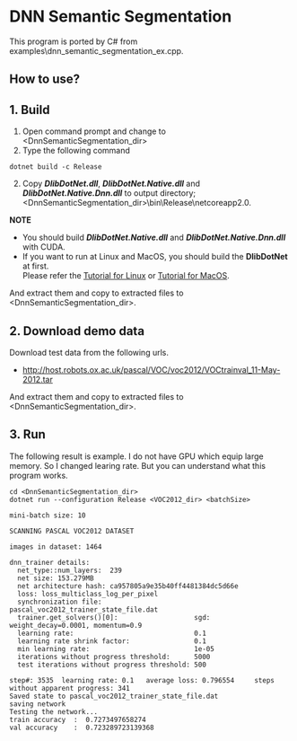 ﻿# DNN Semantic Segmentation
 
This program is ported by C# from examples\dnn_semantic_segmentation_ex.cpp.

## How to use?

## 1. Build

1. Open command prompt and change to &lt;DnnSemanticSegmentation_dir&gt;
1. Type the following command
````
dotnet build -c Release
````
2. Copy ***DlibDotNet.dll***, ***DlibDotNet.Native.dll*** and ***DlibDotNet.Native.Dnn.dll*** to output directory; &lt;DnnSemanticSegmentation_dir&gt;\bin\Release\netcoreapp2.0.

**NOTE**  
- You should build ***DlibDotNet.Native.dll*** and ***DlibDotNet.Native.Dnn.dll*** with CUDA.
- If you want to run at Linux and MacOS, you should build the **DlibDotNet** at first.  
Please refer the [Tutorial for Linux](https://github.com/takuya-takeuchi/DlibDotNet/wiki/Tutorial-for-Linux) or [Tutorial for MacOS](https://github.com/takuya-takeuchi/DlibDotNet/wiki/Tutorial-for-MacOS).

And extract them and copy to extracted files to &lt;DnnSemanticSegmentation_dir&gt;.

## 2. Download demo data

Download test data from the following urls.

- http://host.robots.ox.ac.uk/pascal/VOC/voc2012/VOCtrainval_11-May-2012.tar

And extract them and copy to extracted files to &lt;DnnSemanticSegmentation_dir&gt;.

## 3. Run

The following result is example.
I do not have GPU which equip large memory. So I changed learing rate.
But you can understand what this program works.

````
cd <DnnSemanticSegmentation_dir>
dotnet run --configuration Release <VOC2012_dir> <batchSize>

mini-batch size: 10

SCANNING PASCAL VOC2012 DATASET

images in dataset: 1464

dnn_trainer details:
  net_type::num_layers:  239
  net size: 153.279MB
  net architecture hash: ca957805a9e35b40ff4481384dc5d66e
  loss: loss_multiclass_log_per_pixel
  synchronization file:                       pascal_voc2012_trainer_state_file.dat
  trainer.get_solvers()[0]:                   sgd: weight_decay=0.0001, momentum=0.9
  learning rate:                              0.1
  learning rate shrink factor:                0.1
  min learning rate:                          1e-05
  iterations without progress threshold:      5000
  test iterations without progress threshold: 500

step#: 3535  learning rate: 0.1   average loss: 0.796554     steps without apparent progress: 341
Saved state to pascal_voc2012_trainer_state_file.dat
saving network
Testing the network...
train accuracy  :  0.7273497658274
val accuracy    :  0.723289723139368
````